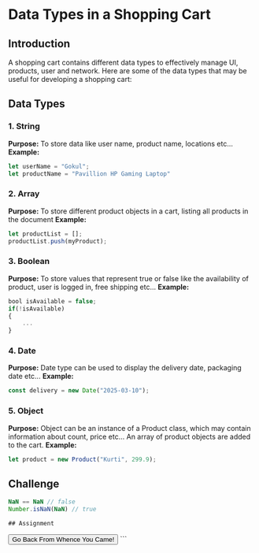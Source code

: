 # Data Types in a Shopping Cart

## Introduction
A shopping cart contains different data types to effectively manage UI, products, user and network. Here are some of the data types that may be useful for developing a shopping cart:

## Data Types

### 1. **String**
**Purpose:** To store data like user name, product name, locations etc...
**Example:**
```javascript
let userName = "Gokul";
let productName = "Pavillion HP Gaming Laptop"
```

### 2. **Array**
**Purpose:** To store different product objects in a cart, listing all products in the document
**Example:**
```javascript
let productList = [];
productList.push(myProduct);
```

### 3. **Boolean**
**Purpose:** To store values that represent true or false like the availability of product, user is logged in, free shipping etc...
**Example:**
```javascript
bool isAvailable = false;
if(!isAvailable)
{
	...
}
```

### 4. **Date**
**Purpose:** Date type can be used to display the delivery date, packaging date etc...
**Example:**
```javascript
const delivery = new Date("2025-03-10");
```

### 5. **Object**
**Purpose:** Object can be an instance of a Product class, which may contain information about count, price etc... An array of product objects are added to the cart.
**Example:**
```javascript
let product = new Product("Kurti", 299.9);
```

## Challenge

```javascript
NaN == NaN // false
Number.isNaN(NaN) // true

## Assignment
```
<input type="button" value="Go Back From Whence You Came!" onclick="history.back(-1)" />
```
